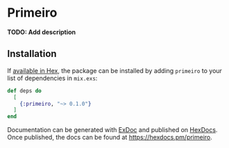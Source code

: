# Primeiro

**TODO: Add description**

## Installation

If [available in Hex](https://hex.pm/docs/publish), the package can be installed
by adding `primeiro` to your list of dependencies in `mix.exs`:

```elixir
def deps do
  [
    {:primeiro, "~> 0.1.0"}
  ]
end
```

Documentation can be generated with [ExDoc](https://github.com/elixir-lang/ex_doc)
and published on [HexDocs](https://hexdocs.pm). Once published, the docs can
be found at <https://hexdocs.pm/primeiro>.

